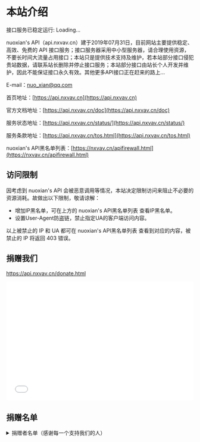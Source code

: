 # 本站介绍

<span id="runtime_span">接口服务已稳定运行: Loading...</span>

nuoxian's API（api.nxvav.cn）建于2019年07月31日，目前网站主要提供稳定、高效、免费的 API 接口服务；接口服务器采用中小型服务器，请合理使用资源，不要长时间大流量占用接口；本站只是提供技术支持及维护，若本站部分接口侵犯贵站数据，请联系站长删除并停止接口服务；本站部分接口由站长个人开发并维护，因此不能保证接口永久有效。其他更多API接口正在赶来的路上...

E-mail：[nuo_xian@qq.com](mailto:nuo_xian@qq.com)

首页地址：[https://api.nxvav.cn](https://api.nxvav.cn)

官方文档地址：[https://api.nxvav.cn/doc](https://api.nxvav.cn/doc)

服务状态地址：[https://api.nxvav.cn/status/](https://api.nxvav.cn/status/)

服务条款地址：[https://api.nxvav.cn/tos.html](https://api.nxvav.cn/tos.html)

nuoxian's API黑名单列表：[https://nxvav.cn/apifirewall.html](https://nxvav.cn/apifirewall.html)

## 访问限制

因考虑到 nuoxian's API 会被恶意调用等情况，本站决定限制访问来阻止不必要的资源消耗。故做出以下限制，敬请谅解：

* 增加IP黑名单，可在上方的 nuoxian's API黑名单列表 查看IP黑名单。
* 设置User-Agent防盗链，禁止指定UA的客户端访问内容。

以上被禁止的 IP 和 UA 都可在 nuoxian's API黑名单列表 查看到对应的内容，被禁止的 IP 将返回 403 错误。

## 捐赠我们

<a href="https://api.nxvav.cn/donate.html" target="_blank">https://api.nxvav.cn/donate.html</a>

<iframe src="../donate.html" style="overflow-x:hidden;overflow-y:hidden; border:0xp none #fff; min-height:320px; width:100%;" frameborder="0" scrolling="no"></iframe>

## 捐赠名单

<details>
<summary>捐赠者名单（感谢每一个支持我们的人）</summary>

感谢对于本站的支持与帮助！

| 捐赠者 | 金额  | 时间 |  捐赠方式  | 备注  |
| ------ | ---- | ---- |  -------- | ---- |
| weclont | ￥10 | 2021/06/12  | 支付宝 | 感谢贵站提供服务 |
| weclont | ￥20 | 2024/05/18  | 支付宝 |  |

</details>